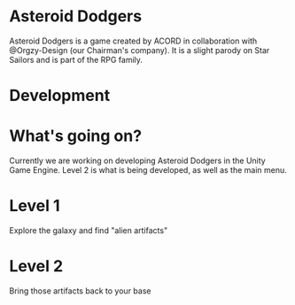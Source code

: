 # Asteroid Dodgers

Asteroid Dodgers is a game created by ACORD in collaboration with @Orgzy-Design (our Chairman's company). It is a slight parody on Star Sailors and is part of the RPG family.

# Development

# What's going on? 
Currently we are working on developing Asteroid Dodgers in the Unity Game Engine. Level 2 is what is being developed, as well as the main menu.

# Level 1
Explore the galaxy and find "alien artifacts"

# Level 2

Bring those artifacts back to your base
